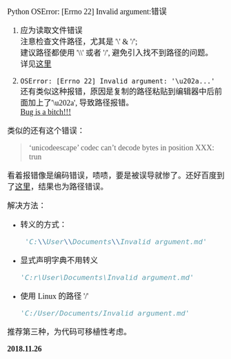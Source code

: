 <font size=4 face='楷体'>  

Python OSError: [Errno 22] Invalid argument:错误
1. 应为读取文件错误  
    注意检查文件路径，尤其是 '\\' & '/';  
    建议路径都使用 '\\\\' 或者 '/', 避免引入找不到路径的问题。  
    详见[这里](https://blog.csdn.net/u012561176/article/details/82107350)  

2. `OSError: [Errno 22] Invalid argument: '\u202a...'`  
    还有类似这种报错，原因是复制的路径粘贴到编辑器中后前面加上了'\u202a', 导致路径报错。  
    [Bug is a bitch!!!](https://blog.csdn.net/qq_33733970/article/details/77519660)  

类似的还有这个错误：  
> ‘unicodeescape’ codec can’t decode bytes in position XXX: trun  

看着报错像是编码错误，啧啧，要是被误导就惨了。还好百度到了[这里](https://blog.csdn.net/u011242657/article/details/64437612)，结果也为路径错误。  

解决方法：  
- 转义的方式：
    ```python
     'C:\\User\\Documents\\Invalid argument.md'
     ```

- 显式声明字典不用转义  
    ```python
    'C:r\User\Documents\Invalid argument.md'
    ```

- 使用 Linux 的路径 '/'  
    ```python
    'C:/User/Documents/Invalid argument.md'
    ```

推荐第三种，为代码可移植性考虑。  

**2018.11.26**